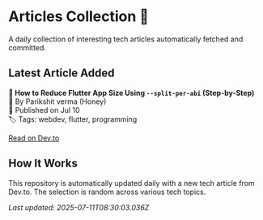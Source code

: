 # Articles Collection 📗

A daily collection of interesting tech articles automatically fetched and committed.

## Latest Article Added

**🚀 How to Reduce Flutter App Size Using `--split-per-abi` (Step-by-Step)**  
👤 By Parikshit verma (Honey)  
📅 Published on Jul 10  
🏷 Tags: webdev, flutter, programming  

[Read on Dev.to](https://dev.to/parikshit_vermahoney_7/how-to-reduce-flutter-app-size-using-split-per-abi-step-by-step-3k48)

## How It Works

This repository is automatically updated daily with a new tech article from Dev.to. The selection is random across various tech topics.

_Last updated: 2025-07-11T08:30:03.036Z_
